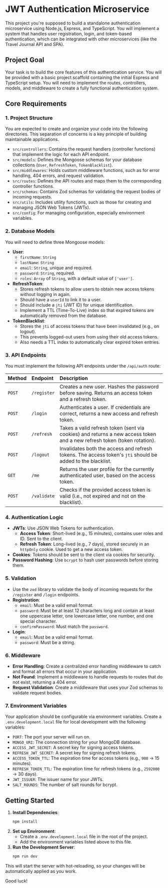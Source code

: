 # JWT Authentication Microservice

This project you're supposed to build a standalone authentication microservice using Node.js, Express, and TypeScript. You will implement a system that handles user registration, login, and token-based authentication, which can be integrated with other microservices (like the Travel Journal API and SPA).

## Project Goal

Your task is to build the core features of this authentication service. You will be provided with a basic project scaffold containing the initial Express and TypeScript setup. You will need to implement the routes, controllers, models, and middleware to create a fully functional authentication system.

## Core Requirements

### 1. Project Structure

You are expected to create and organize your code into the following directories. This separation of concerns is a key principle of building maintainable applications.

- `src/controllers`: Contains the request handlers (controller functions) that implement the logic for each API endpoint.
- `src/models`: Defines the Mongoose schemas for your database collections (`User`, `RefreshToken`, `TokenBlacklist`).
- `src/middlewares`: Holds custom middleware functions, such as for error handling, 404 errors, and request validation.
- `src/routes`: Defines the API routes and maps them to the corresponding controller functions.
- `src/schemas`: Contains Zod schemas for validating the request bodies of incoming requests.
- `src/utils`: Includes utility functions, such as those for creating and managing JSON Web Tokens (JWTs).
- `src/config`: For managing configuration, especially environment variables.

### 2. Database Models

You will need to define three Mongoose models:

- **User**:
  - `firstName`: `String`
  - `lastName`: `String`
  - `email`: `String`, unique and required.
  - `password`: `String`, required.
  - `roles`: `Array` of `String`, with a default value of `['user']`.
- **RefreshToken**:
  - Stores refresh tokens to allow users to obtain new access tokens without logging in again.
  - Should have a `userId` to link it to a user.
  - Should include a `jti` (JWT ID) for unique identification.
  - Implement a TTL (Time-To-Live) index so that expired tokens are automatically removed from the database.
- **TokenBlacklist**:
  - Stores the `jti` of access tokens that have been invalidated (e.g., on logout).
  - This prevents logged-out users from using their old access tokens.
  - Also needs a TTL index to automatically clear expired token entries.

### 3. API Endpoints

You must implement the following API endpoints under the `/api/auth` route:

| Method | Endpoint    | Description                                                                                                             |
| :----- | :---------- | :---------------------------------------------------------------------------------------------------------------------- |
| `POST` | `/register` | Creates a new user. Hashes the password before saving. Returns an access token and a refresh token.                     |
| `POST` | `/login`    | Authenticates a user. If credentials are correct, returns a new access and refresh token.                               |
| `POST` | `/refresh`  | Takes a valid refresh token (sent via cookies) and returns a new access token and a new refresh token (token rotation). |
| `POST` | `/logout`   | Invalidates both the access and refresh tokens. The access token's `jti` should be added to the blacklist.              |
| `GET`  | `/me`       | Returns the user profile for the currently authenticated user, based on the access token.                               |
| `POST` | `/validate` | Checks if the provided access token is valid (i.e., not expired and not on the blacklist).                              |

### 4. Authentication Logic

- **JWTs**: Use JSON Web Tokens for authentication.
  - **Access Token**: Short-lived (e.g., 15 minutes), contains user roles and ID. Sent to the client.
  - **Refresh Token**: Long-lived (e.g., 7 days), stored securely in an `httpOnly` cookie. Used to get a new access token.
- **Cookies**: Tokens should be sent to the client via cookies for security.
- **Password Hashing**: Use `bcrypt` to hash user passwords before storing them.

### 5. Validation

- Use the `zod` library to validate the body of incoming requests for the `/register` and `/login` endpoints.
- **Registration**:
  - `email`: Must be a valid email format.
  - `password`: Must be at least 12 characters long and contain at least one uppercase letter, one lowercase letter, one number, and one special character.
  - `confirmPassword`: Must match the `password`.
- **Login**:
  - `email`: Must be a valid email format.
  - `password`: Must be a string.

### 6. Middleware

- **Error Handling**: Create a centralized error handling middleware to catch and format all errors that occur in your application.
- **Not Found**: Implement a middleware to handle requests to routes that do not exist, returning a 404 error.
- **Request Validation**: Create a middleware that uses your Zod schemas to validate request bodies.

### 7. Environment Variables

Your application should be configurable via environment variables. Create a `.env.development.local` file for local development with the following variables:

- `PORT`: The port your server will run on.
- `MONGO_URI`: The connection string for your MongoDB database.
- `ACCESS_JWT_SECRET`: A secret key for signing access tokens.
- `REFRESH_JWT_SECRET`: A secret key for signing refresh tokens.
- `ACCESS_TOKEN_TTL`: The expiration time for access tokens (e.g., `900` -> 15 minutes).
- `REFRESH_TOKEN_TTL`: The expiration time for refresh tokens (e.g., `2592000` -> 30 days).
- `JWT_ISSUER`: The issuer name for your JWTs.
- `SALT_ROUNDS`: The number of salt rounds for bcrypt.

## Getting Started

1.  **Install Dependencies**:
    ```bash
    npm install
    ```
2.  **Set up Environment**:
    - Create a `.env.development.local` file in the root of the project.
    - Add the environment variables listed above to this file.
3.  **Run the Development Server**:
    ```bash
    npm run dev
    ```

This will start the server with hot-reloading, so your changes will be automatically applied as you work.

Good luck!
